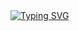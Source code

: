   <a href="https://readme-typing-svg.herokuapp.com?font=Fira+Code&pause=1000&color=F73131&random=false&width=435&lines=Mosca,+15y,+black+hat+since+2018">
    <img src="https://readme-typing-svg.herokuapp.com?font=Fira+Code&pause=1000&color=ffffff&random=false&width=435&lines=Mosca,+15y,+black+hat+since+1958" alt="Typing SVG">
  </a>
</p>
<p align="center">
  <br>
